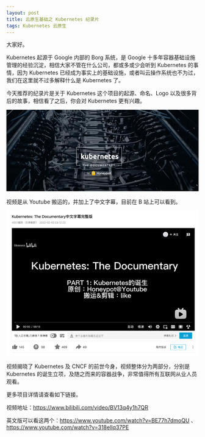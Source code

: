 ```yaml
---
layout: post
title: 云原生基础之 Kubernetes 纪录片
tags: Kubernetes 云原生
---
```


大家好。

Kubernetes 起源于 Google 内部的 Borg 系统，是 Google 十多年容器基础设施管理的经验沉淀，相信大家不管在什么公司，都或多或少会听到 Kubernetes 的事情，因为 Kubernetes 已经成为事实上的基础设施，或者叫云操作系统也不为过，我们在这里就不过多解释什么是 Kubernetes 了。

今天推荐的纪录片是关于 Kubernetes 这个项目的起源、命名、Logo 以及很多背后的故事，相信看了之后，你会对 Kubernetes 更有兴趣。

![image-20220306213138826](https://raw.githubusercontent.com/ZhuPeng/pic/master/images/compress_image-20220306213138826.png)

视频是从 Youtube 搬运的，并加上了中文字幕，目前在 B 站上可以看到。

![image-20220306213251782](https://raw.githubusercontent.com/ZhuPeng/pic/master/images/compress_image-20220306213251782.png)

视频揭晓了 Kubernetes 及 CNCF 的前世今身，视频整体分为两部分，分别是 Kubernetes 的诞生立项，及随之而来的容器战争，非常值得所有互联网从业人员观看。

更多项目详情请查看如下链接。

视频地址：https://www.bilibili.com/video/BV13q4y1h7QR

英文版可以看这两个：https://www.youtube.com/watch?v=BE77h7dmoQU 、 https://www.youtube.com/watch?v=318elIq37PE
